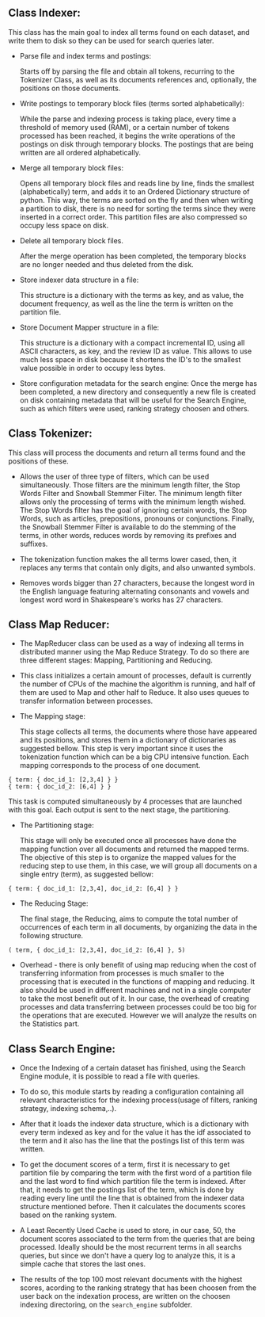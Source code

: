 ## Class Indexer:

This class has the main goal to index all terms found on each dataset, and write them to disk so they can be used for search queries later.

- Parse file and index terms and postings:

    Starts off by parsing the file and obtain all tokens, recurring to the Tokenizer Class, as well as its documents references and, optionally, the positions on those documents.

- Write postings to temporary block files (terms sorted alphabetically):

    While the parse and indexing process is taking place, every time a threshold of memory used (RAM), or a certain number of tokens processed has been reached, it begins the write operations of the postings on disk through temporary blocks. The postings that are being written are all ordered alphabetically.

- Merge all temporary block files:

    Opens all temporary block files and reads line by line, finds the smallest (alphabetically) term, and adds it to an Ordered Dictionary structure of python. This way, the terms are sorted on the fly and then when writing a partition to disk, there is no need for sorting the terms since they were inserted in a correct order. This partition files are also compressed so occupy less space on disk.

- Delete all temporary block files.

    After the merge operation has been completed, the temporary blocks are no longer needed and thus deleted from the disk.

- Store indexer data structure in a file:

    This structure is a dictionary with the terms as key, and as value, the document frequency, as well as the line the term is written on the partition file.

- Store Document Mapper structure in a file:

    This structure is a dictionary with a compact incremental ID, using all ASCII characters, as key, and the review ID as value.
    This allows to use much less space in disk because it shortens the ID's to the smallest value possible in order to occupy less bytes.

- Store configuration metadata for the search engine:
    Once the merge has been completed, a new directory and consequently a new file is created on disk containing metadata that will be useful for the Search Engine, such as which filters were used, ranking strategy choosen and others.
    


## Class Tokenizer:

This class will process the documents and return all terms found and the positions of these.

- Allows the user of three type of filters, which can be used simultaneously. Those filters are the minimum length filter, the Stop Words Filter and Snowball Stemmer Filter. The minimum length filter allows only the processing of terms with the minimum length wished. The Stop Words filter has the goal of ignoring certain words, the Stop Words, such as articles, prepositions, pronouns or conjunctions. Finally, the Snowball Stemmer Filter is available to do the stemming of the terms, in other words, reduces words by removing its prefixes and suffixes.
        
- The tokenization function makes the all terms lower cased, then, it replaces any terms that contain only digits, and also unwanted symbols.

- Removes words bigger than 27 characters, because the longest word in the English language featuring alternating consonants and vowels and longest word word in Shakespeare's works has 27 characters.

## Class Map Reducer:

- The MapReducer class can be used as a way of indexing all terms in distributed manner using the Map Reduce Strategy. To do so there are three different stages: Mapping, Partitioning and Reducing.

- This class initializes a certain amount of processes, default is currently the number of CPUs of the machine the algorithm is running, and half of them are used to Map and other half to Reduce. It also uses queues to transfer information between processes.

- The Mapping stage:

    This stage collects all terms, the documents where those have appeared and its positions, and stores them in a dictionary of dictionaries as suggested bellow. This step is very important since it uses the tokenization function which can be a big CPU intensive function. Each mapping corresponds to the process of one document.

```
{ term: { doc_id_1: [2,3,4] } }
{ term: { doc_id_2: [6,4] } }
```

This task is computed simultaneously by 4 processes that are launched with this goal. Each output is sent to the next stage, the partitioning.

- The Partitioning stage:
    
    This stage will only be executed once all processes have done the mapping function over all documents and returned the mapped terms. The objective of this step is to organize the mapped values for the reducing step to use them, in this case, we will group all documents on a single entry (term), as suggested bellow:

```
{ term: { doc_id_1: [2,3,4], doc_id_2: [6,4] } }
```

- The Reducing Stage:

    The final stage, the Reducing, aims to compute the total number of occurrences of each term in all documents, by  organizing the data in the following structure.

```
( term, { doc_id_1: [2,3,4], doc_id_2: [6,4] }, 5)
```

- Overhead - there is only benefit of using map reducing when the cost of transferring information from processes is much smaller to the processing that is executed in the functions of mapping and reducing. It also should be used in different machines and not in a single computer to take the most benefit out of it. In our case, the overhead of creating processes and data transferring between processes could be too big for the operations that are executed. However we will analyze the results on the Statistics part.


## Class Search Engine:

- Once the Indexing of a certain dataset has finished, using the Search Engine module, it is possible to read a file with queries.

- To do so, this module starts by reading a configuration  containing all relevant characteristics for the indexing process(usage of filters, ranking strategy, indexing schema,..).

- After that it loads the indexer data structure, which is a dictionary with every term indexed as key and for the value it has the idf associated to the term and it also has the line that the postings list of this term was written.

- To get the document scores of a term, first it is necessary to get partition file by comparing the term with the first word of a partition file and the last word to find which partition file the term is indexed. After that, it needs to get the postings list of the term, which is done by reading every line until the line that is obtained from the indexer data structure mentioned before. Then it calculates the documents scores based on the ranking system.

- A Least Recently Used Cache is used to store, in our case, 50, the document scores associated to the term from the queries that are being processed. Ideally should be the most recurrent terms in all searchs queries, but since we don't have a query log to analyze this, it is a simple cache that stores the last ones.

- The results of the top 100 most relevant documents with the highest scores, acording to the ranking strategy that has been choosen from the user back on the indexation process, are written on the choosen indexing directoring, on the `search_engine` subfolder.

